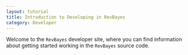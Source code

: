 ```yaml
---
layout: tutorial
title: Introduction to Developing in RevBayes
category: Developer
---
```


Welcome to the ``RevBayes`` developer site, where you can find information
about getting started working in the ``RevBayes`` source code.
